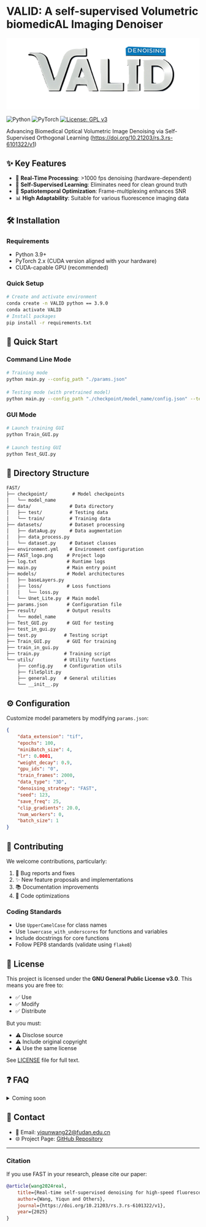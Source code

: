 # VALID: A self-supervised Volumetric biomedicAL Imaging Denoiser
<p align="center">
  <img src="./resource/logo_lr.png" alt="VALID Logo" width="600"/>

![Python](https://img.shields.io/badge/Python-3.9-blue)
![PyTorch](https://img.shields.io/badge/PyTorch-2.x-orange)
[![License: GPL v3](https://img.shields.io/badge/License-GPLv3-blue.svg)](https://www.gnu.org/licenses/gpl-3.0)

Advancing Biomedical Optical Volumetric Image Denoising via Self-Supervised Orthogonal Learning (https://doi.org/10.21203/rs.3.rs-6101322/v1)

## ✨ Key Features

- 🚀 **Real-Time Processing**: >1000 fps denoising (hardware-dependent)
- 🤖 **Self-Supervised Learning**: Eliminates need for clean ground truth
- 🔄 **Spatiotemporal Optimization**: Frame-multiplexing enhances SNR
- 📊 **High Adaptability**: Suitable for various fluorescence imaging data

## 🛠 Installation

### Requirements
- Python 3.9+
- PyTorch 2.x (CUDA version aligned with your hardware)
- CUDA-capable GPU (recommended)

### Quick Setup
```bash
# Create and activate environment
conda create -n VALID python == 3.9.0
conda activate VALID
# Install packages
pip install -r requirements.txt
```

## 🚀 Quick Start

### Command Line Mode
```bash
# Training mode
python main.py --config_path "./params.json"

# Testing mode (with pretrained model)
python main.py --config_path "./checkpoint/model_name/config.json" --test_path "./data/test/test_dir"
```

### GUI Mode
```bash
# Launch training GUI
python Train_GUI.py

# Launch testing GUI
python Test_GUI.py
```

## 📁 Directory Structure
```
FAST/
├── checkpoint/         # Model checkpoints
│   └── model_name
├── data/              # Data directory
│   ├── test/          # Testing data
│   └── train/         # Training data
├── datasets/          # Dataset processing
│   ├── dataAug.py     # Data augmentation
│   ├── data_process.py
│   └── dataset.py     # Dataset classes
├── environment.yml    # Environment configuration
├── FAST_logo.png     # Project logo
├── log.txt           # Runtime logs
├── main.py           # Main entry point
├── models/           # Model architectures
│   ├── baseLayers.py
│   ├── loss/         # Loss functions
│   │   └── loss.py
│   └── Unet_Lite.py  # Main model
├── params.json       # Configuration file
├── result/           # Output results
│   └── model_name
├── Test_GUI.py       # GUI for testing
├── test_in_gui.py
├── test.py          # Testing script
├── Train_GUI.py      # GUI for training
├── train_in_gui.py
├── train.py         # Training script
└── utils/           # Utility functions
    ├── config.py    # Configuration utils
    ├── fileSplit.py
    ├── general.py   # General utilities
    └── __init__.py
```

## ⚙️ Configuration

Customize model parameters by modifying `params.json`:

```json
{
    "data_extension": "tif",
    "epochs": 100,
    "miniBatch_size": 4,
    "lr": 0.0001,
    "weight_decay": 0.9,
    "gpu_ids": "0",
    "train_frames": 2000,
    "data_type": "3D",
    "denoising_strategy": "FAST",
    "seed": 123,
    "save_freq": 25,
    "clip_gradients": 20.0,
    "num_workers": 0,
    "batch_size": 1
}
```

## 🤝 Contributing

We welcome contributions, particularly:

1. 🐛 Bug reports and fixes
2. ✨ New feature proposals and implementations
3. 📚 Documentation improvements
4. 🎨 Code optimizations

### Coding Standards
- Use `UpperCamelCase` for class names
- Use `lowercase_with_underscores` for functions and variables
- Include docstrings for core functions
- Follow PEP8 standards (validate using `flake8`)

## 📄 License

This project is licensed under the **GNU General Public License v3.0**. This means you are free to:

- ✅ Use
- ✅ Modify
- ✅ Distribute

But you must:
- ⚠️ Disclose source
- ⚠️ Include original copyright
- ⚠️ Use the same license

See [LICENSE](LICENSE) file for full text.

## ❓ FAQ

<details>
<summary>Coming soon</summary>

</details>



## 📮 Contact

- 📧 Email: yiqunwang22@fudan.edu.cn
- 🌐 Project Page: [GitHub Repository](https://github.com/FDU-donglab/FAST)

---

### Citation

If you use FAST in your research, please cite our paper:

```bibtex
@article{wang2024real,
    title={Real-time self-supervised denoising for high-speed fluorescence neural imaging},
    author={Wang, Yiqun and Others},
    journal={https://doi.org/10.21203/rs.3.rs-6101322/v1},
    year={2025}
}
```

